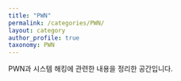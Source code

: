 ```yaml
---
title: "PWN"
permalink: /categories/PWN/
layout: category
author_profile: true
taxonomy: PWN
---
```


PWN과 시스템 해킹에 관련한 내용을 정리한 공간입니다.